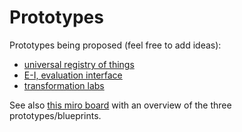 # Prototypes

Prototypes being proposed (feel free to add ideas):

- [universal registry of things](universal-registry/README.md)
- [E-I, evaluation interface](e-i/README.md)
- [transformation labs](transformation-labs/README.md)

See also [this miro board](https://miro.com/app/board/o9J_lHGsJyQ=/) with an overview of the three prototypes/blueprints.
